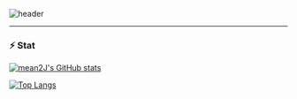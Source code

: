![header](https://capsule-render.vercel.app/api?type=waving&color=timeAuto&height=300&section=header&text=welcome🥂&animation=twinkling&fontSize=70)

---

### ⚡ Stat

[![mean2J's GitHub stats](https://github-readme-stats.vercel.app/api?username=mean2J&hide=stars&show_icons=true&&theme=dracula)](https://github.com/anuraghazra/github-readme-stats)




[![Top Langs](https://github-readme-stats.vercel.app/api/top-langs/?username=mean2J&layout=compact)](https://github.com/anuraghazra/github-readme-stats)


<!--
**mean2J/mean2J** is a ✨ _special_ ✨ repository because its `README.md` (this file) appears on your GitHub profile.

Here are some ideas to get you started:

- 🔭 I’m currently working on ...
- 🌱 I’m currently learning ...
- 👯 I’m looking to collaborate on ...
- 🤔 I’m looking for help with ...
- 💬 Ask me about ...
- 📫 How to reach me: ...
- 😄 Pronouns: ...
- ⚡ Fun fact: ...
-->
